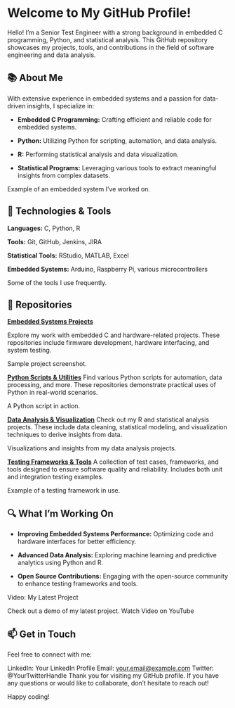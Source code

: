 # Welcome to My GitHub Profile!
Hello! I’m a Senior Test Engineer with a strong background in embedded C programming, Python, and statistical analysis. This GitHub repository showcases my projects, tools, and contributions in the field of software engineering and data analysis.

## 📚 About Me
With extensive experience in embedded systems and a passion for data-driven insights, I specialize in:

- **Embedded C Programming:** Crafting efficient and reliable code for embedded systems.
  
- **Python:** Utilizing Python for scripting, automation, and data analysis.
  
- **R:** Performing statistical analysis and data visualization.
  
- **Statistical Programs:** Leveraging various tools to extract meaningful insights from complex datasets.

Example of an embedded system I’ve worked on.

## 🔧 Technologies & Tools
**Languages:** C, Python, R

**Tools:** Git, GitHub, Jenkins, JIRA

**Statistical Tools:** RStudio, MATLAB, Excel

**Embedded Systems:** Arduino, Raspberry Pi, various microcontrollers
 

Some of the tools I use frequently.

## 📁 Repositories

**[Embedded Systems Projects](https://github.com/quickbrnfx/embedded)**

Explore my work with embedded C and hardware-related projects. These repositories include firmware development, hardware interfacing, and system testing.


Sample project screenshot.

**[Python Scripts & Utilities](https://github.com/quickbrnfx/py)**
Find various Python scripts for automation, data processing, and more. These repositories demonstrate practical uses of Python in real-world scenarios.


A Python script in action.

**[Data Analysis & Visualization](https://github.com/quickbrnfx/data)**
Check out my R and statistical analysis projects. These include data cleaning, statistical modeling, and visualization techniques to derive insights from data.


Visualizations and insights from my data analysis projects.

**[Testing Frameworks & Tools](https://github.com/quickbrnfx/test)**
A collection of test cases, frameworks, and tools designed to ensure software quality and reliability. Includes both unit and integration testing examples.


Example of a testing framework in use.

## 🔍 What I’m Working On

- **Improving Embedded Systems Performance:** Optimizing code and hardware interfaces for better efficiency.

- **Advanced Data Analysis:** Exploring machine learning and predictive analytics using Python and R.
  
- **Open Source Contributions:** Engaging with the open-source community to enhance testing frameworks and tools.
  
Video: My Latest Project

Check out a demo of my latest project.
Watch Video on YouTube

## 📫 Get in Touch
Feel free to connect with me:

LinkedIn: Your LinkedIn Profile
Email: your.email@example.com
Twitter: @YourTwitterHandle
Thank you for visiting my GitHub profile. If you have any questions or would like to collaborate, don’t hesitate to reach out!

Happy coding!
